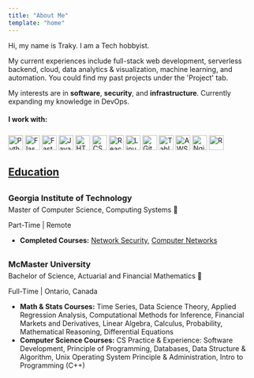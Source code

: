 ```yaml
---
title: "About Me"
template: "home"
---
```


Hi, my name is Traky. I am a Tech hobbyist. 

My current experiences include full-stack web development, serverless backend, cloud, data analytics & visualization, machine learning, and automation. You could find my past projects under the 'Project' tab.

My interests are in **software**, **security**, and **infrastructure**. Currently expanding my knowledge in DevOps.


#### I work with: 

<div class='tech-stack-icons'>
<a target="_blank" href="https://www.python.org/" title="Python"><img width="30px" src="/icons/python.svg" alt="Python" ></a>
<a target="_blank" href="https://flask.palletsprojects.com/en/2.0.x/" title="Flask"><img width="30px" src="/icons/flask.svg" alt="Flask"></a>
<a target="_blank" href="https://fastapi.tiangolo.com" title="FastAPI"><img width="30px" src="/icons/fastAPI.svg" alt="FastAPI"></a>
<a target="_blank" href="https://developer.mozilla.org/en-US/docs/Web/JavaScript" title="JavaScript"><img width="30px" src="/icons/javascript.svg" alt="JavaScript"></a>
<!-- <a target="_blank" href="https://tc39.es/ecma262/" title="ECMAScript 6"><img width="30px" src="/icons/es6.svg" alt="ECMAScript 6"></a> -->
<a target="_blank" href="https://www.w3.org/TR/html5/" title="HTML5"><img width="30px" src="/icons/html.svg" alt="HTML5"></a>
<a target="_blank" href="https://www.w3.org/TR/CSS/" title="CSS3"><img width="30px" src="/icons/css.svg" alt="CSS3"></a>
<a target="_blank" href="https://reactjs.org/" title="React"><img width="30px" src="/icons/react.svg" alt="React"></a>
<a target="_blank" href="https://www.linux.org" title="Linux"><img width="30px" src="/icons/linux.svg" alt="Linux"></a>
<a target="_blank" href="https://git-scm.com/" title="Git"><img width="30px" src="/icons/git.svg" alt="Git"></a>
<a target="_blank" href="https://www.tableau.com" title="Tableau"><img width="30px" src="/icons/tableau.svg" alt="Tableau"></a>
<a target="_blank" href="https://aws.amazon.com/" title="AWS"><img width="30px" src="/icons/aws.svg" alt="AWS" style="padding-top:5px"></a>
<a target="_blank" href="https://www.nginx.com/" title="Nginx"><img width="30px" src="/icons/nginx.svg" alt="Nginx" style="padding-top:2px"></a>
<a target="_blank" href="https://www.r-project.org/" title="R"><img width="30px" src="/icons/r-lang.svg" alt="R"></a>
<!-- <a target="_blank" href="https://isocpp.org/" title="C++"><img width="30px" src="/icons/c-plusplus.svg" alt="C++"></a>
<a target="_blank" href="https://code.visualstudio.com/" title="Visual Studio Code"><img width="30px" src="/icons/visual-studio-code.svg" alt="Visual Studio Code"></a> 
<a target="_blank" href="https://vuejs.org/" title="Vue.js"><img width="30px" src="/icons/vue.svg" alt="Vue.js" style="margin-left:-4px;padding-top:3px"></a>-->
</div>

## <ins>Education</ins>

<h3 style='margin-top:30px; margin-bottom:0'>Georgia Institute of Technology</h3>
<p style='margin:0px auto; padding-top:5px;'>Master of Computer Science, Computing Systems <span title='GPA 4.0/4.0')>🔖</span></p>
<p class='school-location'>Part-Time | Remote</p>

* __Completed Courses:__ [Network Security](https://omscs.gatech.edu/cs-6262-network-security), [Computer Networks](https://omscs.gatech.edu/cs-6250-computer-networks)


<h3 style='margin-top:30px; margin-bottom:0'>McMaster University </h3>
<p style='margin:0px auto;padding-top:5px'>Bachelor of Science, Actuarial and Financial Mathematics <span title='GPA 11.6/12.0')>🔖</span></p>
<p class='school-location'>Full-Time | Ontario, Canada</p>

* __Math & Stats Courses:__ Time Series, Data Science Theory, Applied Regression Analysis, Computational Methods for Inference, Financial Markets and Derivatives, Linear Algebra, Calculus, Probability, Mathematical Reasoning, Differential Equations
* __Computer Science Courses:__ CS Practice & Experience: Software Development, Principle of Programming, Databases, Data Structure & Algorithm, Unix Operating System Principle & Administration, Intro to Programming (C++)


